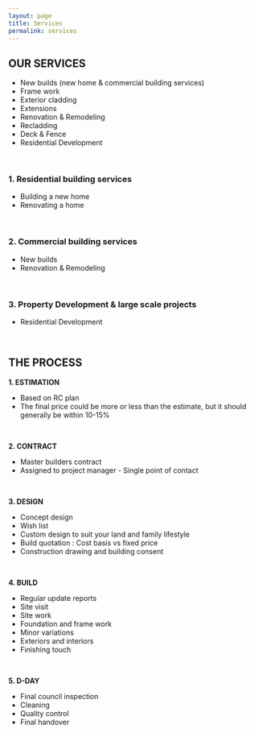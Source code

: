 ```yaml
---
layout: page
title: Services
permalink: services
---
```


## OUR SERVICES

- New builds (new home & commercial building services)
- Frame work
- Exterior cladding
- Extensions
- Renovation & Remodeling
- Recladding
- Deck & Fence
- Residential Development

<br>

### 1. Residential building services
- Building a new home
- Renovating a home

<br>

### 2. Commercial building services
- New builds
- Renovation & Remodeling

<br>

### 3. Property Development & large scale projects
- Residential Development








<br>


## THE PROCESS

**1. ESTIMATION**
- Based on RC plan
- The final price could be more or less than the estimate, but it should generally be within 10-15%

<br>

**2. CONTRACT**
- Master builders contract
- Assigned to project manager - Single point of contact

<br>

**3. DESIGN**
- Concept design
- Wish list
- Custom design to suit your land and family lifestyle
- Build quotation : Cost basis vs fixed price
- Construction drawing and building consent

<br>

**4. BUILD**
- Regular update reports
- Site visit
- Site work
- Foundation and frame work
- Minor variations
- Exteriors and interiors
- Finishing touch

<br>

**5. D-DAY**
- Final council inspection
- Cleaning
- Quality control
- Final handover


<br>

